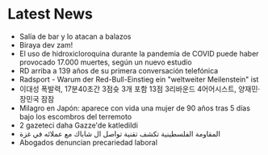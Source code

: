 # Latest News
-  Salía de bar y lo atacan a balazos
-  Biraya dev zam!
-  El uso de hidroxicloroquina durante la pandemia de COVID puede haber provocado 17.000 muertes, según un nuevo estudio
-  RD arriba a 139 años de su primera conversación telefónica
-  Radsport - Warum der Red-Bull-Einstieg ein "weltweiter Meilenstein" ist
-  이대성 폭발력, 17분40초간 3점슛 3개 포함 13점 3리바운드 4어어시스트, 양재민·장민국 잠잠
-  Milagro en Japón: aparece con vida una mujer de 90 años tras 5 días bajo los escombros del terremoto
-  2 gazeteci daha Gazze'de katledildi
-  المقاومة الفلسطينية تكشف تقنية تواصل ال شاباك مع عملائه في غزة
-  Abogados denuncian precariedad laboral
